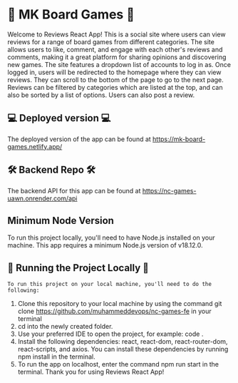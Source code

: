 # 🎲 MK Board Games 🎲

Welcome to Reviews React App! This is a social site where users can view reviews for a range of board games from different categories. The site allows users to like, comment, and engage with each other's reviews and comments, making it a great platform for sharing opinions and discovering new games. The site features a dropdown list of accounts to log in as. Once logged in, users will be redirected to the homepage where they can view reviews. They can scroll to the bottom of the page to go to the next page. Reviews can be filtered by categories which are listed at the top, and can also be sorted by a list of options. Users can also post a review.

## 💻 Deployed version 💻

The deployed version of the app can be found at https://mk-board-games.netlify.app/

## 🛠 Backend Repo 🛠

The backend API for this app can be found at https://nc-games-uawn.onrender.com/api

## Minimum Node Version

To run this project locally, you'll need to have Node.js installed on your machine. This app requires a minimum Node.js version of v18.12.0.

## 🚀 Running the Project Locally 🚀

`To run this project on your local machine, you'll need to do the following:`

1. Clone this repository to your local machine by using the command git clone https://github.com/muhammeddevops/nc-games-fe in your terminal
2. cd into the newly created folder.
3. Use your preferred IDE to open the project, for example: code .
4. Install the following dependencies: react, react-dom, react-router-dom, react-scripts, and axios. You can install these dependencies by running npm install in the terminal.
5. To run the app on localhost, enter the command npm run start in the terminal.
   Thank you for using Reviews React App!
